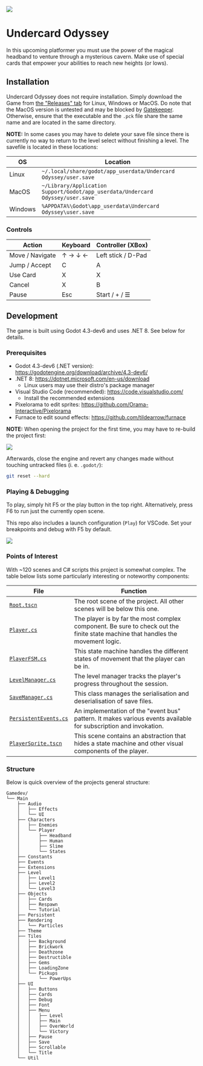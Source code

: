 ![](Gamedev/Main/Characters/Player/Human/HumanIcon.png)

# Undercard Odyssey

In this upcoming platformer you must use the power of the magical headband to venture through a mysterious cavern. Make use of special cards that empower your abilities to reach new heights (or lows).

## Installation

Undercard Odyssey does not require installation. Simply download the Game from [the "Releases" tab]() for Linux, Windows or MacOS. Do note that the MacOS version is untested and may be blocked by [Gatekeeper](https://en.wikipedia.org/wiki/Gatekeeper_(macOS)). Otherwise, ensure that the executable and the `.pck` file share the same name and are located in the same directory.

**NOTE:** In some cases you may have to delete your save file since there is currently no way to return to the level select without finishing a level. The savefile is located in these locations:

|OS|Location|
|-|-|
|Linux|`~/.local/share/godot/app_userdata/Undercard Odyssey/user.save`|
|MacOS|`~/Library/Application Support/Godot/app_userdata/Undercard Odyssey/user.save`|
|Windows|`%APPDATA%\Godot\app_userdata\Undercard Odyssey\user.save`|

### Controls

|Action|Keyboard|Controller (XBox)|
|-|-|-|
|Move / Navigate|↑ → ↓ ←|Left stick / D-Pad|
|Jump / Accept|C|A|
|Use Card|X|X|
|Cancel|X|B|
|Pause|Esc|Start / + / ☰|

## Development

The game is built using Godot 4.3-dev6 and uses .NET 8. See below for details.

### Prerequisites

- Godot 4.3-dev6 (.NET version): https://godotengine.org/download/archive/4.3-dev6/
- .NET 8: https://dotnet.microsoft.com/en-us/download
  - Linux users may use their distro's package manager
- Visual Studio Code (recommended): https://code.visualstudio.com/
  - Install the recommended extensions
- Pixelorama to edit sprites: https://github.com/Orama-Interactive/Pixelorama
- Furnace to edit sound effects: https://github.com/tildearrow/furnace

**NOTE:** When opening the project for the first time, you may have to re-build the project first:

![](doc/img/rebuild.png)

Afterwards, close the engine and revert any changes made without touching untracked files (i. e. `.godot/`):

```sh
git reset --hard
```

### Playing & Debugging

To play, simply hit F5 or the play button in the top right. Alternatively, press F6 to run just the currently open scene.

This repo also includes a launch configuration (`Play`) for VSCode. Set your breakpoints and debug with F5 by default.

![](doc/img/debug.png)

### Points of Interest

With ~120 scenes and C# scripts this project is somewhat complex. The table below lists some particularly interesting or noteworthy components:

|File|Function|
|-|-|
|[`Root.tscn`](Gamedev/Main/UI/Root.tscn)|The root scene of the project. All other scenes will be below this one.|
|[`Player.cs`](Gamedev/Main/Characters/Player/Player.cs)|The player is by far the most complex component. Be sure to check out the finite state machine that handles the movement logic.|
|[`PlayerFSM.cs`](Gamedev/Main/Characters/Player/States/PlayerFSM.cs)|This state machine handles the different states of movement that the player can be in.|
|[`LevelManager.cs`](Gamedev/Main/Level/LevelManager.cs)|The level manager tracks the player's progress throughout the session.|
|[`SaveManager.cs`](Gamedev/Main/Persistent/SaveManager.cs)|This class manages the serialisation and deserialisation of save files.|
|[`PersistentEvents.cs`](Gamedev/Main/Events/PersistentEvents.cs)|An implementation of the "event bus" pattern. It makes various events available for subscription and invokation.|
|[`PlayerSprite.tscn`](Gamedev/Main/Characters/Player/PlayerSprite.tscn)|This scene contains an abstraction that hides a state machine and other visual components of the player.|

### Structure

Below is quick overview of the projects general structure:

```
Gamedev/
└── Main
    ├── Audio
    │   ├── Effects
    │   └── UI
    ├── Characters
    │   ├── Enemies
    │   └── Player
    │       ├── Headband
    │       ├── Human
    │       ├── Slime
    │       └── States
    ├── Constants
    ├── Events
    ├── Extensions
    ├── Level
    │   ├── Level1
    │   ├── Level2
    │   └── Level3
    ├── Objects
    │   ├── Cards
    │   ├── Respawn
    │   └── Tutorial
    ├── Persistent
    ├── Rendering
    │   └── Particles
    ├── Theme
    ├── Tiles
    │   ├── Background
    │   ├── Brickwork
    │   ├── Deathzone
    │   ├── Destructible
    │   ├── Gems
    │   ├── LoadingZone
    │   └── Pickups
    │       └── PowerUps
    ├── UI
    │   ├── Buttons
    │   ├── Cards
    │   ├── Debug
    │   ├── Font
    │   ├── Menu
    │   │   ├── Level
    │   │   ├── Main
    │   │   ├── OverWorld
    │   │   └── Victory
    │   ├── Pause
    │   ├── Save
    │   ├── Scrollable
    │   └── Title
    └── Util
```
